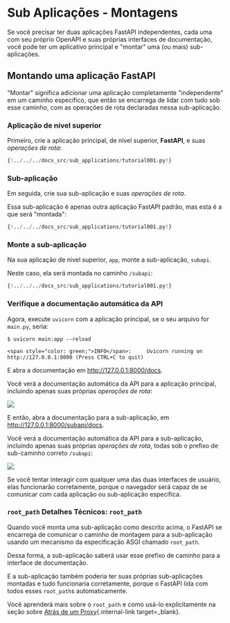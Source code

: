 # Sub Aplicações - Montagens

Se você precisar ter duas aplicações FastAPI independentes, cada uma com seu próprio OpenAPI e suas próprias interfaces de documentação, você pode ter um aplicativo principal e "montar" uma (ou mais) sub-aplicações.

## Montando uma aplicação **FastAPI**

"Montar" significa adicionar uma aplicação completamente "independente" em um caminho específico, que então se encarrega de lidar com tudo sob esse caminho, com as operações de rota declaradas nessa sub-aplicação.

### Aplicação de nível superior

Primeiro, crie a aplicação principal, de nível superior, **FastAPI**, e suas *operações de rota*:

```Python hl_lines="3  6-8"
{!../../../docs_src/sub_applications/tutorial001.py!}
```

### Sub-aplicação

Em seguida, crie sua sub-aplicação e suas *operações de rota*.

Essa sub-aplicação é apenas outra aplicação FastAPI padrão, mas esta é a que será "montada":

```Python hl_lines="11  14-16"
{!../../../docs_src/sub_applications/tutorial001.py!}
```

### Monte a sub-aplicação

Na sua aplicação de nível superior, `app`, monte a sub-aplicação, `subapi`.

Neste caso, ela será montada no caminho `/subapi`:

```Python hl_lines="11  19"
{!../../../docs_src/sub_applications/tutorial001.py!}
```

### Verifique a documentação automática da API

Agora, execute `uvicorn` com a aplicação principal, se o seu arquivo for `main.py`, seria:

<div class="termy">

```console
$ uvicorn main:app --reload

<span style="color: green;">INFO</span>:     Uvicorn running on http://127.0.0.1:8000 (Press CTRL+C to quit)
```

</div>

E abra a documentação em <a href="http://127.0.0.1:8000/docs" class="external-link" target="_blank">http://127.0.0.1:8000/docs</a>.

Você verá a documentação automática da API para a aplicação principal, incluindo apenas suas próprias _operações de rota_:

<img src="/img/tutorial/sub-applications/image01.png">

E então, abra a documentação para a sub-aplicação, em <a href="http://127.0.0.1:8000/subapi/docs" class="external-link" target="_blank">http://127.0.0.1:8000/subapi/docs</a>.

Você verá a documentação automática da API para a sub-aplicação, incluindo apenas suas próprias _operações de rota_, todas sob o prefixo de sub-caminho correto `/subapi`:

<img src="/img/tutorial/sub-applications/image02.png">

Se você tentar interagir com qualquer uma das duas interfaces de usuário, elas funcionarão corretamente, porque o navegador será capaz de se comunicar com cada aplicação ou sub-aplicação específica.

### `root_path` Detalhes Técnicos: `root_path`

Quando você monta uma sub-aplicação como descrito acima, o FastAPI se encarrega de comunicar o caminho de montagem para a sub-aplicação usando um mecanismo da especificação ASGI chamado `root_path`.

Dessa forma, a sub-aplicação saberá usar esse prefixo de caminho para a interface de documentação.

E a sub-aplicação também poderia ter suas próprias sub-aplicações montadas e tudo funcionaria corretamente, porque o FastAPI lida com todos esses `root_path`s automaticamente.

Você aprenderá mais sobre o `root_path` e como usá-lo explicitamente na seção sobre [Atrás de um Proxy](behind-a-proxy.md){.internal-link target=_blank}.
